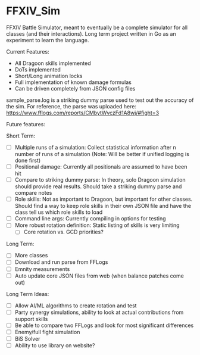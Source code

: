 # FFXIV_Sim

FFXIV Battle Simulator, meant to eventually be a complete simulator for all classes (and their interactions). 
Long term project written in Go as an experiment to learn the language.

Current Features: 
- All Dragoon skills implemented
- DoTs implemented
- Short/Long animation locks
- Full implementation of known damage formulas
- Can be driven completely from JSON config files

sample_parse.log is a striking dummy parse used to test out the accuracy of the sim. For reference, the parse was uploaded here:
https://www.fflogs.com/reports/CMbytWvczFd1A8wj/#fight=3

Future features:

Short Term:
- [ ] Multiple runs of a simulation: Collect statistical information after n number of runs of a simulation (Note: Will be better if unified logging is done first)
- [ ] Positional damage: Currently all positionals are assumed to have been hit
- [ ] Compare to striking dummy parse: In theory, solo Dragoon simulation should provide real results. Should take a striking dummy parse and compare notes
- [ ] Role skills: Not as important to Dragoon, but important for other classes. Should find a way to keep role skills in their own JSON file and have the class tell us which role skills to load
- [ ] Command line args: Currently compiling in options for testing
- [ ] More robust rotation definition: Static listing of skills is very limiting
    - [ ] Core rotation vs. GCD priorities?

Long Term:
- [ ] More classes
- [ ] Download and run parse from FFLogs
- [ ] Emnity measurements
- [ ] Auto update core JSON files from web (when balance patches come out)

Long Term Ideas:
- [ ] Allow AI/ML algorithms to create rotation and test
- [ ] Party synergy simulations, ability to look at actual contributions from support skills
- [ ] Be able to compare two FFLogs and look for most significant differences
- [ ] Enemy/full fight simulation
- [ ] BiS Solver
- [ ] Ability to use library on website?
